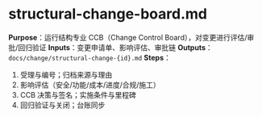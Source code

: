 # structural-change-board.md

**Purpose**：运行结构专业 CCB（Change Control Board），对变更进行评估/审批/回归验证
**Inputs**：变更申请单、影响评估、审批链
**Outputs**：`docs/change/structural-change-{id}.md`
**Steps**：

1. 受理与编号；归档来源与理由
2. 影响评估（安全/功能/成本/进度/合规/施工）
3. CCB 决策与签名；实施条件与里程碑
4. 回归验证与关闭；台账同步
